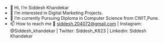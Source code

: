 - 👋 Hi, I’m Siddesh Khandekar
- 👀 I’m interested in Digital Marketing Projects.
- 🌱 I’m currently Pursuing Diploma in Computer Science from CWIT,Pune.
- 📫 How to reach me 📧 siddesh.204072@gmail.com | Instagram: @Siddesh_khandekar | Twitter: Siddesh_K623 | Linkedin: Siddesh Khandekar
